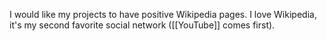 I would like my projects to have positive Wikipedia pages. I love Wikipedia, it's my second favorite social network ([[YouTube]] comes first).
